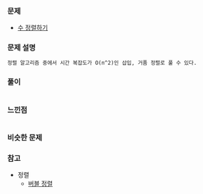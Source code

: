 ### 문제

- [수 정렬하기](https://www.acmicpc.net/problem/2750)

### 문제 설명

```markdown
정렬 알고리즘 중에서 시간 복잡도가 O(n^2)인 삽입, 거품 정렬로 풀 수 있다.
```

### 풀이

```markdown

```

### 느낀점

```markdown

```

### 비슷한 문제

### 참고

- 정렬
  - [버블 정렬](https://www.zerocho.com/category/Algorithm/post/57f67519799d150015511c38)
